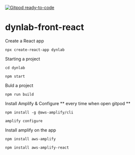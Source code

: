 [![Gitpod ready-to-code](https://img.shields.io/badge/Gitpod-ready--to--code-blue?logo=gitpod)](https://gitpod.io/#https://github.com/meirarc/dynlab-front-react)

# dynlab-front-react

Create a React app

`npx create-react-app dynlab`

Starting a project

`cd dynlab`

`npm start`

Buld a project

`npm run build`

Install Amplify & Configure ** every time when open gitpod **

`npm install -g @aws-amplify/cli`

`amplify configure`

Install amplify on the app

`npm install aws-amplify`

`npm install aws-amplify-react`

